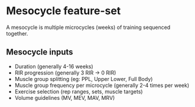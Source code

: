 # Mesocycle feature-set
A mesocycle is multiple microcycles (weeks) of training sequenced together.

## Mesocycle inputs
- Duration (generally 4-16 weeks)
- RIR progression (generally 3 RIR -> 0 RIR)
- Muscle group splitting (eg: PPL, Upper Lower, Full Body)
- Muscle group frequency per microcycle (generally 2-4 times per week)
- Exercise selection (rep ranges, sets, muscle targets)
- Volume guidelines (MV, MEV, MAV, MRV)
